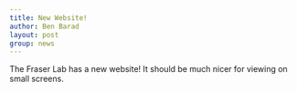 ```yaml
---
title: New Website!
author: Ben Barad
layout: post
group: news
---
```


The Fraser Lab has a new website! It should be much nicer for viewing on small screens.